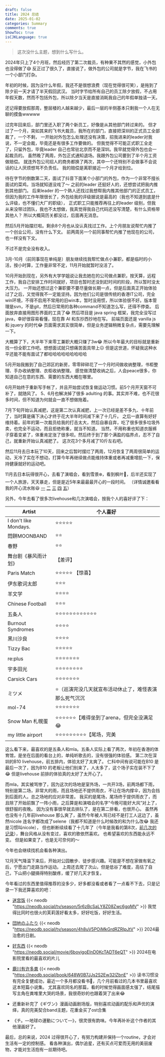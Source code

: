 ```yaml
---
draft: false
title: 2024 总结
date: 2025-01-02
categories: Summary
comments: true
ShowToc: true
isCJKLanguage: true
---
```


> 这次没什么主题，想到什么写什么。

2024年只上了4个月班，然后经历了第二次裁员，有种果不其然的感觉，小外包也没得做了😅
反正过了很久了，直接说了，做外包的公司就是字节，我在飞书的一个小部门打杂。

年初的时候，因为没什么年假，我还不是很想浪费（现在觉得很可笑），是拖到了除夕前一天才请了半天假回武汉。
当时字节给所有自己的员工除夕放假，不占用年假天数，然而不包括外包，所以除夕当天是直接消耗我自己的年假单独请一天。

还记得要放假那周，整层楼的人越来越少，最后一层的半侧基本只剩我一个人在无聊的摸鱼wwwww

过完年回来后，部门里还入职了两个新员工，好像是从其他部门转过来的。
但才过了一个月，突如其来的飞书大裁员，我所在的部门，直接把深圳的正式员工全部裁了，一个不剩，
一开始对外包怎么处理还没有决策，招我进来的leader对我说，不一定会裁，毕竟还是有很多工作要做的。
但我觉得不可能正式职工全走了，只留外包，毕竟leader 自己也常驻北京而不是深圳。我早就觉得外包也会一起裁员的。
虽然晚了两周，外包正式通知退场。我跟外包公司要到了半个月工资做赔偿。
就连外包公司招人的商务都换了两次，其中一个还特别不会做事不会说话的让人厌烦想骂不负责任。
我的赔偿是离职接近一个月才给到位。

待在字节的倒数第二天，面试了抖音下面某个小部门的外包，作为一个非常不擅长面试的菜鸡，当场就知道没戏了～
之前的leader 还挺好人的，还想尝试把我内推到其他部门。
后来leader 的一个熟人还找过我想帮我内推其他部门的正式员工，但因为我的工作年限很长了，外包给我的评级据说是最高的（我也不知道到底是什么评级，也不懂们大厂的职级），
正式职工只能推荐再往上的leader 级别，但我从来没带过团队，我也不太想做，我真觉得我自己代码还没写清楚，有什么资格带其他人？
所以大概简历关都没过，后面再无消息。

然后5月开始摆烂啦。剩余8个月也从没认真找过工作。上个月朋友说帮忙内推了一个创业公司，没有什么下文。
前两周另一个前同事帮忙内推了他现在的公司，也一样没有下文。

不过不是完全没有收入。

3月-10月（前同事现在单纯是）朋友继续找我帮忙做点小兼职，都是临时的小活，按小时算，工作量非常不定，11月开始就暂时没活了。

10月开始到现在，另外有大学学姐说让我去她在的公司做点兼职，按天算，远程工作，我自己安排工作时间就好，项目也暂时还没到赶时间的阶段，所以暂时没太大压力。
一开始还想过这个兼职要不要尽量做长期一点，但是后面真正开始体验过了之后，又觉得我不一定能坚持。因为他们公司是很传统的香港IT公司，完全win环境，不得不启用不常用的旧win本，暂时没用惯，所以体验很不好。版本管理是svn，不是git，然后日常用的各种command不知道怎么写，还得不停查。
后面放弃直接用图形界面的工具了😂
然后项目是 java spring 框架，我完全没写过 java，幸好很容易看懂，现在靠 AI 和东抄西抄地在写。
前端页面还是 vanilla js 和 jquery 的时代😂
页面需求其实很简单，但是业务逻辑稍微复杂点，需要先理解一下。

大概算了下，大半年下来零工兼职大概只赚了3w😂
所以今年最大的目标就是重新找一份全职工作吧。想想面试就只想痛苦面具带上😖 但是这世道，怀疑我这种水平还能不能有面试了都哈哈哈哈哈哈哈哈哈

5月开始我搬到了自己郊区的新房，零零碎碎花了一个月时间做收纳整理，书柜整理、手办收纳整理、衣柜收纳整理。
感觉做清楚收纳之后，人会peace很多，你知道自己在意的东西、需要的东西大概在哪里。

6月开始终于重新写手帐了，并且开始尝试恢复做运动习惯。前5个月开天窗不可补了，就随风了。
5、6月也解决掉了很多 adulting 的事。其实并不难，也不花很多时间，但不知道为何就会一直不想做拖着。

7月下旬开始认真减肥，这是第二次认真减肥，上一次已经是差不多九、十年前了，当时算是痛下决心才终于花大半年时间减下来了十几斤。
之后一直算有好好维持着。前年的第一次裁员给我的打击太大，然后自暴自弃，吃了很多很多垃圾外卖，也完全不运动，而且拒绝称重，就当不知道。
当然，不用称重也知道衣服裤子穿着变紧了，体重肯定涨了很多呗。然后终于到了那个满盈的临界点，忍不了自己，就重新开始认真减肥了。
这次花3个多月减了10斤左右吧。

然后11月去日本玩了10天，回来之后暂时摆烂了两周，12月恢复了两周很简单的运动，天冷了实在不想动，打算今年再继续做点能维持体重或者再减重增肌一下，保持健康就好的运动吧。

11月去日本玩得很开心，去看了演唱会，看到雪景❄️，看到枫叶🍁，后半还实现了一个人旅游，天天暴走，但是是近5年来最最最开心的一段时间。
（详情诚邀看看我的开心流水账😆 [一](https://zhuzi.dev/posts/2024-11-20-travel-sapporo-1/) [二](https://zhuzi.dev/posts/2024-11-21-travel-sapporo-2/) [三](https://zhuzi.dev/posts/2024-11-23-travel-kyushu-1/) [四](https://zhuzi.dev/posts/2024-11-23-travel-kyushu-2/) [五](https://zhuzi.dev/posts/2024-11-23-travel-kyushu-3/)）

另外，今年去看了很多次livehouse和几次演唱会，按我个人的喜好评了下：

| Artist                | 个人喜好                                              |
|-----------------------|-------------------------------------------------------|
| I don't like Mondays. | ⭐️⭐️⭐️⭐️⭐️                                                 |
| 悶餅MOONBAND          | ⭐️⭐️                                                    |
| 春野                  | ⭐️⭐️                                                    |
| 舞台剧《暴风雨计划》  | 【差评】                                              |
| Paris Match           | ⭐️⭐️⭐️⭐️⭐️ 【惊喜】                                        |
| 伊东歌词太郎          | ⭐️⭐️⭐️                                                   |
| 羊文学                | ⭐️⭐️⭐️⭐️                                                  |
| Chinese Football      | ⭐️⭐️⭐️                                                   |
| 五条人                | ⭐️⭐️⭐️⭐️⭐️⭐️⭐️⭐️⭐️⭐️⭐️⭐️                                          |
| Burnout Syndromes     | ⭐️⭐️⭐️⭐️                                                  |
| 黑川沙良              | ⭐️⭐️⭐️⭐️                                                  |
| Tizzy Bac             | ⭐️⭐️⭐️⭐️⭐️                                                 |
| re:plus               | ⭐️⭐️⭐️⭐️⭐️⭐️⭐️                                               |
| 宇多田光              | ⭐️⭐️⭐️⭐️⭐️⭐️⭐️⭐️                                              |
| Carsick Cars          | ⭐️⭐️⭐️⭐️⭐️⭐️⭐️                                               |
| ミツメ                | ⭐️（巡演完没几天就宣布活动休止了，难怪表演那么死气沉沉 |
| mol-74                | ⭐️⭐️⭐️⭐️⭐️⭐️⭐️                                               |
| Snow Man 札幌蛋       | ⭐️⭐️⭐️⭐️⭐️⭐️【难得坐到了arena，但完全没满足😂                |
| my little airport     | ⭐️⭐️⭐️⭐️⭐️⭐️⭐️⭐️⭐️【尾场，完美                                 |


这么看下来，最喜欢的是五条人和mla。五条人实际上看了两次，年初在香港的体育馆，是坐在后面的看台上的，单纯听歌去的，没有很强的体验感。
第二次在深圳的B10 livehouse，前五排内，体验太好了太爽了。
仁科中间有说可能在B10 是最后一次了，因为B10 的老板让他们别来了，人太多了，这个场子实在装不下了😂
但是livehouse 前排的体验真的太好了太开心了。

而mla，其实被骂惨了，因为这次的场地是室外场，一共开3场，前两场都下雨，特别是第二场，非常大的雨，而且场地还不提供雨衣，不让在场内撑伞，因为会挡到后面的人。总之场地的应对非常差。
我买的是尾场，尾场终于提供雨衣了，而且除了开始前飘了一阵小雨，之后算是和演唱会的名字“今晚可能好大风”对上了，很舒服的夜晚。
因为没有事很早就去排队了，是在第二排看，也很开心。
虽然再也没有十几年前livehouse 那么爽了，虽然今年被人骂已经不是打工人这边了，虽然nicole 连名字都改成了selene（我都不知道是什么时候改的和为什么改😂 我还是习惯叫nicole），
但也断断续续看了十几年了（今年是我看的第8次，[前几次的记录](https://zhuzi.dev/posts/2017-12-27-mla/)），舞台风格从没有变过，喜欢的歌依然喜欢。
也希望喜欢的东西能永远不变。
但是如果变了，也是无可奈何的～

今年也会继续找机会看各种演出。

12月天气降温下来后，开始对公园散步、徒步感兴趣。可能是不想在家做有氧之后，宁愿出门走路当作运动。
上周还去爬了次山，但是低谷了难度，高估了自己，下山把小腿搞得特别酸疼，缓了好几天才恢复。

今年看过的东西里值得推荐的没多少，好多都没看或者看了一点看不下去，只是记录一下我还算喜欢的吧：

- [迷宫饭](https://movie.douban.com/subject/35801594/)
{{< neodb "https://neodb.social/tv/season/5r6zBcSaLY8Z08Zwc6gqMV" >}}
我觉得比同时也很火的芙莉莲好看太多，好好吃饭，好好生活。

- [団地のふたり](https://movie.douban.com/subject/36902276/)
{{< neodb "https://neodb.social/tv/season/4h8uV5POiMkGrdRZRIpJtV" >}}
2024最治愈的日剧。

- [好东西](https://movie.douban.com/subject/36154853/)
{{< neodb "https://neodb.social/movie/6bovigoEInD0KcTADT6eQT" >}}
2024在电影院里看的最喜欢的片儿

- [鹿川有许多粪](https://book.douban.com/subject/35517022/)
{{< neodb "https://neodb.social/book/648W0B7JJs2S2Ew32lZbnE" >}}
读书习惯没有完全复健成功，最近一个多月都没看书😬，几个月前看过的几本书里最喜欢这本短篇小说集。
尤其喜欢同名的那篇，看的时候觉得画面感太强了，结尾描写主角在粪堆里大哭的场景，我很奇妙的也跟着哭了出来😂

- 还重新补完了《ギヴン》漫画动画剧场版，特别喜欢动画的配乐和声优的演绎，真的完美契合band主题，花重金买了ost合集
- 《チ。―地球の運動について―》，很灵很有韵味。今年再补补这个作者的其他漫画好了。

最后，总的来说，2024 过得很开心了，有努力构建并保持一个routine，才会对生活有一定的控制感。
看各种演出，偶尔追星，还有买点可爱而无用的美丽废物，才能对生活抱有一丝期待吧。
